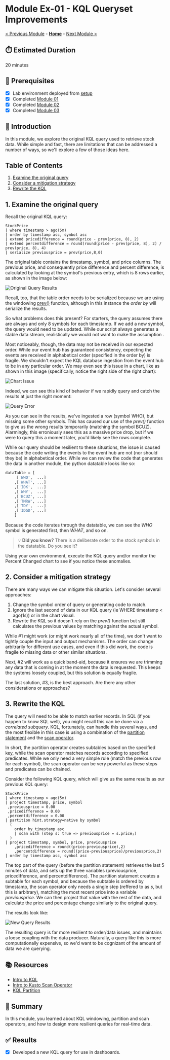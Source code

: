 # Module Ex-01 - KQL Queryset Improvements

[< Previous Module](../modules/moduleex00.md) - **[Home](../README.md)** - [Next Module >](./moduleex02.md)

## :stopwatch: Estimated Duration

20 minutes

## :thinking: Prerequisites

- [x] Lab environment deployed from [setup](../modules/module00.md)
- [x] Completed [Module 01](../modules/module01.md)
- [x] Completed [Module 02](../modules/module02.md)
- [x] Completed [Module 03](../modules/module03.md)

## :loudspeaker: Introduction

In this module, we explore the original KQL query used to retrieve stock data. While simple and fast, there are limitations that can be addressed a number of ways, so we'll explore a few of those ideas here.

## Table of Contents

1. [Examine the original query](#1-examine-the-oroginal-query)
2. [Consider a mitigation strategy](#2-consider-a-mitigation-strategy)
3. [Rewrite the KQL](#3-rewrite-the-kql)

## 1. Examine the original query

Recall the original KQL query:

```text
StockPrice
| where timestamp > ago(5m)
| order by timestamp asc, symbol asc
| extend pricedifference = round(price - prev(price, 8), 2)
| extend percentdifference = round(round(price - prev(price, 8), 2) / prev(price, 8), 4)
| serialize previousprice = prev(price,8,0)
```

The original table contains the timestamp, symbol, and price columns. The previous price, and consequently price difference and percent difference, is calculated by looking at the symbol's previous entry, which is 8 rows earlier, as shown in the image below:

![Original Query Results](../images/moduleex/moduleex01/originalqueryresults.png)

Recall, too, that the table order needs to be serialized because we are using the windowing [prev()](https://learn.microsoft.com/en-us/azure/data-explorer/kusto/query/prevfunction) function, although in this instance the *order by* will serialize the results.

So what problems does this present? For starters, the query assumes there are always and only 8 symbols for each timestamp. If we add a new symbol, the query would need to be updated. While our script always generates a stable data stream, realistically we would not want to make the assumption . 

Most noticeably, though, the data may not be received in our expected order. While our event hub has guaranteed consistency, expecting the events are received in alphabetical order (specified in the order by) is fragile. We shouldn't expect the KQL database ingestion from the event hub to be in any particular order. We may even see this issue in a chart, like as shown in this image (specifically, notice the right side of the right chart):

![Chart Issue](../images/moduleex/moduleex01/chartissue.png)

Indeed, we can see this kind of behavior if we rapidly query and catch the results at just the right moment:

![Query Error](../images/moduleex/moduleex01/orderissue.png)

As you can see in the results, we've ingested a row (symbol WHO), but missing some other symbols. This has caused our use of the *prev()* function to give us the wrong results temporarily (matching the symbol BCUZ). Alarmingly, this erroniously sees this as a massive price drop, but if we were to query this a moment later, you'd likely see the rows complete.

While our query should be resilient to these situations, the issue is caused because the code writing the events to the event hub are not (nor should they be) in alphabetical order. While we can review the code that generates the data in another module, the python datatable looks like so:

```python
dataTable = [
     ['WHO',  ...] 
    ,['WHAT', ...] 
    ,['IDK',  ...]  
    ,['WHY',  ...]  
    ,['BCUZ', ...] 
    ,['TMRW', ...]  
    ,['TDY',  ...] 
    ,['IDGD', ...]  
    ]
```

Because the code iterates through the datatable, we can see the *WHO* symbol is generated first, then *WHAT*, and so on. 

> :bulb: **Did you know?**
> There is a deliberate order to the stock symbols in the datatable. Do you see it?

Using your own environment, execute the KQL query and/or monitor the Percent Changed chart to see if you notice these anomalies.

## 2. Consider a mitigation strategy

There are many ways we can mitigate this situation. Let's consider several approaches:

1. Change the symbol order of query or generating code to match. 
2. Ignore the last second of data in our KQL query (ie WHERE timestamp < ago(1s)) or in the chart visual.
3. Rewrite the KQL so it doesn't rely on the *prev()* function but still calculates the previous values by matching against the actual symbol.

While #1 might work (or might work nearly all of the time), we don't want to tightly couple the input and output mechanisms. The order can change arbitrarily for different use cases, and even if this did work, the code is fragile to missing data or other similar situations.

Next, #2 will work as a quick band-aid, because it ensures we are trimming any data that is coming in at the moment the data is requested. This keeps the systems loosely coupled, but this solution is equally fragile.

The last solution, #3, is the best approach. Are there any other considerations or approaches?

## 3. Rewrite the KQL

The query will need to be able to match earlier records. In SQL (if you happen to know SQL well), you might recall this can be done via a *correlated subquery*. KQL, fortunately, can handle this several ways, and the most flexible in this case is using a combination of the [partition statement](https://learn.microsoft.com/en-us/azure/data-explorer/kusto/query/partitionoperator) and the [scan operator](https://learn.microsoft.com/en-us/azure/data-explorer/kusto/query/scan-operator). 

In short, the partition operator creates subtables based on the specified key, while the scan operator matches records according to specified predicates. While we only need a very simple rule (match the previous row for each symbol), the scan operator can be very powerful as these steps and predicates can be chained. 

Consider the following KQL query, which will give us the same results as our previous KQL query:

```text
StockPrice
| where timestamp > ago(5m)
| project timestamp, price, symbol
 ,previousprice = 0.00
 ,pricedifference = 0.00
 ,percentdifference = 0.00
| partition hint.strategy=native by symbol
  (
    order by timestamp asc 
    | scan with (step s: true => previousprice = s.price;)
  )
| project timestamp, symbol, price, previousprice
    ,pricedifference = round((price-previousprice),2)
    ,percentdifference = round((price-previousprice)/previousprice,2)
| order by timestamp asc, symbol asc
```

The top part of the query (before the partition statement) retrieves the last 5 minutes of data, and sets up the three variables (previousprice, pricedifference, and percentdifference). The partition statement creates a subtable for each symbol, and because the subtable is ordered by timestamp, the scan operator only needs a single step (reffered to as *s*, but this is arbitrary), matching the most recent price into a variable *previousprice*. We can then project that value with the rest of the data, and calculate the price and percentage change similarly to the original query.

The results look like:

![New Query Results](../images/moduleex/moduleex01/newqueryresults.png)

The resulting query is far more resilient to order/data issues, and maintains a loose coupling with the data producer. Naturally, a query like this is more computationally expensive, so we'd want to be cognizant of the amount of data we are querying.

## :books: Resources

* [Intro to KQL](https://learn.microsoft.com/en-us/training/modules/write-first-query-kusto-query-language/)
* [Intro to Kusto Scan Operator](https://learn.microsoft.com/en-us/azure/data-explorer/kusto/query/scan-operator)
* [KQL Partition](https://learn.microsoft.com/en-us/azure/data-explorer/kusto/query/partitionoperator)

## :tada: Summary

In this module, you learned about KQL windowing, partition and scan operators, and how to design more resilient queries for real-time data.

## :white_check_mark: Results

- [x] Developed a new KQL query for use in dashboards.
